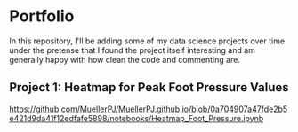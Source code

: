 # Portfolio
In this repository, I'll be adding some of my data science projects over time under the pretense that I found the project itself interesting and am generally happy with how clean the code and commenting are.

## Project 1: Heatmap for Peak Foot Pressure Values
https://github.com/MuellerPJ/MuellerPJ.github.io/blob/0a704907a47fde2b5e421d9da41f12edfafe5898/notebooks/Heatmap_Foot_Pressure.ipynb
